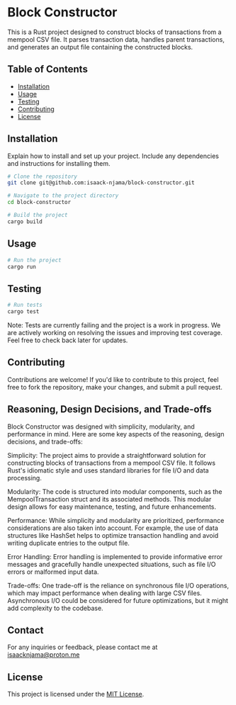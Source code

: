 # Block Constructor

This is a Rust project designed to construct blocks of transactions from a mempool CSV file. It parses transaction data, handles parent transactions, and generates an output file containing the constructed blocks.

## Table of Contents

- [Installation](#installation)
- [Usage](#usage)
- [Testing](#testing)
- [Contributing](#contributing)
- [License](#license)

## Installation

Explain how to install and set up your project. Include any dependencies and instructions for installing them.

```sh
# Clone the repository
git clone git@github.com:isaack-njama/block-constructor.git

# Navigate to the project directory
cd block-constructor

# Build the project
cargo build
```

## Usage

```sh
# Run the project
cargo run
```

## Testing

```sh
# Run tests
cargo test
```

Note:
Tests are currently failing and the project is a work in progress. We are actively working on resolving the issues and improving test coverage. Feel free to check back later for updates.

## Contributing

Contributions are welcome! If you'd like to contribute to this project, feel free to fork the repository, make your changes, and submit a pull request.

## Reasoning, Design Decisions, and Trade-offs

Block Constructor was designed with simplicity, modularity, and performance in mind. Here are some key aspects of the reasoning, design decisions, and trade-offs:

Simplicity: The project aims to provide a straightforward solution for constructing blocks of transactions from a mempool CSV file. It follows Rust's idiomatic style and uses standard libraries for file I/O and data processing.

Modularity: The code is structured into modular components, such as the MempoolTransaction struct and its associated methods. This modular design allows for easy maintenance, testing, and future enhancements.

Performance: While simplicity and modularity are prioritized, performance considerations are also taken into account. For example, the use of data structures like HashSet helps to optimize transaction handling and avoid writing duplicate entries to the output file.

Error Handling: Error handling is implemented to provide informative error messages and gracefully handle unexpected situations, such as file I/O errors or malformed input data.

Trade-offs: One trade-off is the reliance on synchronous file I/O operations, which may impact performance when dealing with large CSV files. Asynchronous I/O could be considered for future optimizations, but it might add complexity to the codebase.

## Contact

For any inquiries or feedback, please contact me at <isaacknjama@proton.me>

## License

This project is licensed under the [MIT License](LICENSE).

